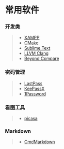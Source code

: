 # 常用软件

### 开发类
> * [XAMPP](https://www.apachefriends.org/index.html)
> * [CMake](https://cmake.org)
> * [Sublime Text](https://www.sublimetext.com)
> * [LLVM Clang](http://clang.llvm.org)
> * [Beyond Compare](/cracked/BeyondCompare/)

### 密码管理
> * [LastPass](https://www.lastpass.com)
> * [KeePassX](https://www.keepassx.org)
> * [1Password](https://1password.com)

### 看图工具
> * [picasa](http://rj.baidu.com/soft/detail/12951.html)

### Markdown
> * [CmdMarkdown](https://www.zybuluo.com)